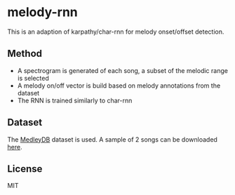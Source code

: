 
# melody-rnn
This is an adaption of karpathy/char-rnn for melody onset/offset detection. 

## Method
- A spectrogram is generated of each song, a subset of the melodic range is selected
- A melody on/off vector is build based on melody annotations from the dataset
- The RNN is trained similarly to char-rnn 

## Dataset
The [MedleyDB](http://medleydb.weebly.com/) dataset is used. A sample of 2 songs can be downloaded [here](http://marl.smusic.nyu.edu/medleydb_webfiles/MedleyDB_sample.tar.gz).

## License
MIT

